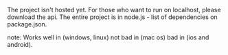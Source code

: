 The project isn't hosted yet. For those who want to run on localhost, please download the api. The entire project is in node.js - list of dependencies on package.json.

note:
Works well in (windows, linux) not bad in (mac os) bad in (ios and android).
